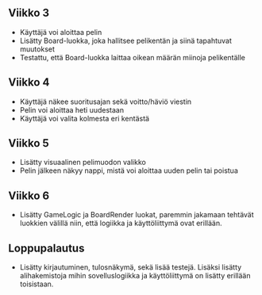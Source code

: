 ## Viikko 3

- Käyttäjä voi aloittaa pelin
- Lisätty Board-luokka, joka hallitsee pelikentän ja siinä tapahtuvat muutokset
- Testattu, että Board-luokka laittaa oikean määrän miinoja pelikentälle

## Viikko 4

- Käyttäjä näkee suoritusajan sekä voitto/häviö viestin
- Pelin voi aloittaa heti uudestaan
- Käyttäjä voi valita kolmesta eri kentästä

## Viikko 5

- Lisätty visuaalinen pelimuodon valikko
- Pelin jälkeen näkyy nappi, mistä voi aloittaa uuden pelin tai poistua

## Viikko 6

- Lisätty GameLogic ja BoardRender luokat, paremmin jakamaan tehtävät luokkien välillä niin, että logiikka ja käyttöliittymä ovat erillään.

## Loppupalautus

- Lisätty kirjautuminen, tulosnäkymä, sekä lisää testejä. Lisäksi lisätty alihakemistoja mihin sovelluslogiikka ja käyttöliittymä on lisätty erillään toisistaan.
